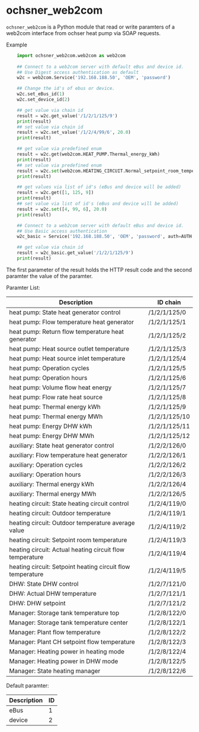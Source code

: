 # ochsner_web2com

`ochsner_web2com` is a Python module that read or write paramters of a web2com interface from ochser heat pump via SOAP requests.

Example

```python
    import ochsner_web2com.web2com as web2com
    
    ## Connect to a web2com server with default eBus and device id.
    ## Use Digest access authentication as default
    w2c = web2com.Service('192.168.188.50', 'OEM', 'password')

    ## Change the id's of ebus or device.
    w2c.set_eBus_id(1)
    w2c.set_device_id(2)

    ## get value via chain id
    result = w2c.get_value('/1/2/1/125/9')
    print(result)
    ## set value via chain id
    result = w2c.set_value('/1/2/4/99/6', 20.0)
    print(result)

    ## get value via predefined enum
    result = w2c.get(web2com.HEAT_PUMP.Thermal_energy_kWh)
    print(result)
    ## set value via predefined enum
    result = w2c.set(web2com.HEATING_CIRCUIT.Normal_setpoint_room_temperature_heating, 20.0)
    print(result)

    ## get values via list of id's (eBus and device will be added)
    result = w2c.get([1, 125, 9])
    print(result)
    ## set value via list of id's (eBus and device will be added)
    result = w2c.set([4, 99, 6], 20.0)
    print(result)

    ## Connect to a web2com server with default eBus and device id.
    ## Use Basic access authentication
    w2c_basic = Service('192.168.188.50', 'OEM', 'password', auth=AUTH.BASIC)

    ## get value via chain id
    result = w2c_basic.get_value('/1/2/1/125/9')
    print(result)
```
The first parameter of the result holds the HTTP result code
and the second paramter the value of the paramter.

Paramter List:

| Description | ID chain |
| --------------- | --------------- |
| heat pump: State heat generator control | /1/2/1/125/0 | 
| heat pump: Flow temperature heat generator | /1/2/1/125/1 |
| heat pump: Return flow temperature heat generator | /1/2/1/125/2 |
| heat pump: Heat source outlet temperature | /1/2/1/125/3 |
| heat pump: Heat source inlet temperature | /1/2/1/125/4 |
| heat pump: Operation cycles | /1/2/1/125/5 |
| heat pump: Operation hours | /1/2/1/125/6 |
| heat pump: Volume flow heat energy | /1/2/1/125/7 |
| heat pump: Flow rate heat source | /1/2/1/125/8 |
| heat pump: Thermal energy kWh | /1/2/1/125/9 |
| heat pump: Thermal energy MWh | /1/2/1/125/10 |
| heat pump: Energy DHW kWh | /1/2/1/125/11 |
| heat pump: Energy DHW MWh | /1/2/1/125/12 |
| auxiliary: State heat generator control | /1/2/2/126/0 |
| auxiliary: Flow temperature heat generator | /1/2/2/126/1 |
| auxiliary: Operation cycles | /1/2/2/126/2 |
| auxiliary: Operation hours | /1/2/2/126/3 |
| auxiliary: Thermal energy kWh | /1/2/2/126/4 |
| auxiliary: Thermal energy MWh | /1/2/2/126/5 |
| heating circuit: State heating circuit control | /1/2/4/119/0 |
| heating circuit: Outdoor temperature | /1/2/4/119/1 |
| heating circuit: Outdoor temperature average value | /1/2/4/119/2 |
| heating circuit: Setpoint room temperature | /1/2/4/119/3 |
| heating circuit: Actual heating circuit flow temperature | /1/2/4/119/4 |
| heating circuit: Setpoint heating circuit flow temperature | /1/2/4/119/5 |
| DHW: State DHW control | /1/2/7/121/0 |
| DHW: Actual DHW temperature | /1/2/7/121/1 |
| DHW: DHW setpoint | /1/2/7/121/2 |
| Manager: Storage tank temperature top | /1/2/8/122/0 |
| Manager: Storage tank temperature center | /1/2/8/122/1 |
| Manager: Plant flow temperature | /1/2/8/122/2 |
| Manager: Plant CH setpoint flow temperature | /1/2/8/122/3 |
| Manager: Heating power in heating mode | /1/2/8/122/4 |
| Manager: Heating power in DHW mode | /1/2/8/122/5 |
| Manager: State heating manager | /1/2/8/122/6 |


Default paramter:

| Description | ID |
| ----------- | -- |
| eBus | 1 | 
| device | 2 |




